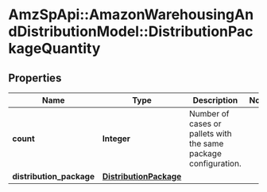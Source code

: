 # AmzSpApi::AmazonWarehousingAndDistributionModel::DistributionPackageQuantity

## Properties
Name | Type | Description | Notes
------------ | ------------- | ------------- | -------------
**count** | **Integer** | Number of cases or pallets with the same package configuration. | 
**distribution_package** | [**DistributionPackage**](DistributionPackage.md) |  | 

